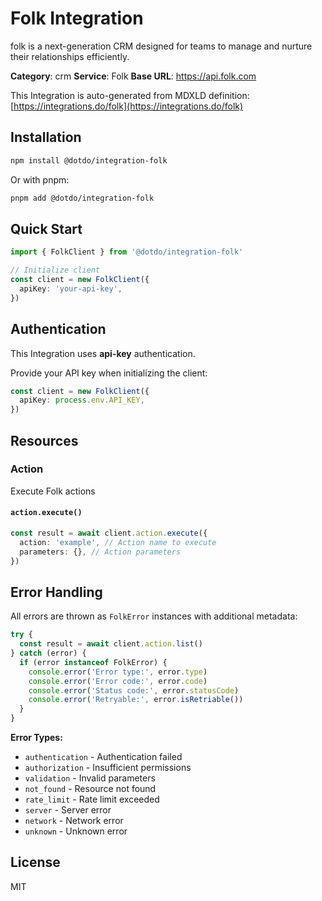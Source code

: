 # Folk Integration

folk is a next-generation CRM designed for teams to manage and nurture their relationships efficiently.

**Category**: crm
**Service**: Folk
**Base URL**: https://api.folk.com

This Integration is auto-generated from MDXLD definition: [https://integrations.do/folk](https://integrations.do/folk)

## Installation

```bash
npm install @dotdo/integration-folk
```

Or with pnpm:

```bash
pnpm add @dotdo/integration-folk
```

## Quick Start

```typescript
import { FolkClient } from '@dotdo/integration-folk'

// Initialize client
const client = new FolkClient({
  apiKey: 'your-api-key',
})
```

## Authentication

This Integration uses **api-key** authentication.

Provide your API key when initializing the client:

```typescript
const client = new FolkClient({
  apiKey: process.env.API_KEY,
})
```

## Resources

### Action

Execute Folk actions

#### `action.execute()`

```typescript
const result = await client.action.execute({
  action: 'example', // Action name to execute
  parameters: {}, // Action parameters
})
```

## Error Handling

All errors are thrown as `FolkError` instances with additional metadata:

```typescript
try {
  const result = await client.action.list()
} catch (error) {
  if (error instanceof FolkError) {
    console.error('Error type:', error.type)
    console.error('Error code:', error.code)
    console.error('Status code:', error.statusCode)
    console.error('Retryable:', error.isRetriable())
  }
}
```

**Error Types:**

- `authentication` - Authentication failed
- `authorization` - Insufficient permissions
- `validation` - Invalid parameters
- `not_found` - Resource not found
- `rate_limit` - Rate limit exceeded
- `server` - Server error
- `network` - Network error
- `unknown` - Unknown error

## License

MIT
